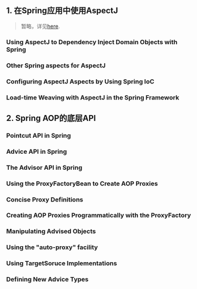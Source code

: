## 1. 在Spring应用中使用AspectJ

> 暂略，详见[here](https://docs.spring.io/spring-framework/docs/current/reference/html/core.html#aop-using-aspectj).

### Using AspectJ to Dependency Inject Domain Objects with Spring

### Other Spring aspects for AspectJ

### Configuring AspectJ Aspects by Using Spring IoC

### Load-time Weaving with AspectJ in the Spring Framework

## 2. Spring AOP的底层API

### Pointcut API in Spring

### Advice API in Spring

### The Advisor API in Spring

### Using the ProxyFactoryBean to Create AOP Proxies

### Concise Proxy Definitions

### Creating AOP Proxies Programmatically with the ProxyFactory

### Manipulating Advised Objects

### Using the "auto-proxy" facility

### Using TargetSoruce Implementations

### Defining New Advice Types
